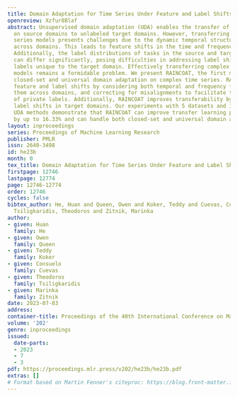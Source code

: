 ```yaml
---
title: Domain Adaptation for Time Series Under Feature and Label Shifts
openreview: Xzfur8Blaf
abstract: Unsupervised domain adaptation (UDA) enables the transfer of models trained
  on source domains to unlabeled target domains. However, transferring complex time
  series models presents challenges due to the dynamic temporal structure variations
  across domains. This leads to feature shifts in the time and frequency representations.
  Additionally, the label distributions of tasks in the source and target domains
  can differ significantly, posing difficulties in addressing label shifts and recognizing
  labels unique to the target domain. Effectively transferring complex time series
  models remains a formidable problem. We present RAINCOAT, the first model for both
  closed-set and universal domain adaptation on complex time series. RAINCOAT addresses
  feature and label shifts by considering both temporal and frequency features, aligning
  them across domains, and correcting for misalignments to facilitate the detection
  of private labels. Additionally, RAINCOAT improves transferability by identifying
  label shifts in target domains. Our experiments with 5 datasets and 13 state-of-the-art
  UDA methods demonstrate that RAINCOAT can improve transfer learning performance
  by up to 16.33% and can handle both closed-set and universal domain adaptation.
layout: inproceedings
series: Proceedings of Machine Learning Research
publisher: PMLR
issn: 2640-3498
id: he23b
month: 0
tex_title: Domain Adaptation for Time Series Under Feature and Label Shifts
firstpage: 12746
lastpage: 12774
page: 12746-12774
order: 12746
cycles: false
bibtex_author: He, Huan and Queen, Owen and Koker, Teddy and Cuevas, Consuelo and
  Tsiligkaridis, Theodoros and Zitnik, Marinka
author:
- given: Huan
  family: He
- given: Owen
  family: Queen
- given: Teddy
  family: Koker
- given: Consuelo
  family: Cuevas
- given: Theodoros
  family: Tsiligkaridis
- given: Marinka
  family: Zitnik
date: 2023-07-03
address: 
container-title: Proceedings of the 40th International Conference on Machine Learning
volume: '202'
genre: inproceedings
issued:
  date-parts:
  - 2023
  - 7
  - 3
pdf: https://proceedings.mlr.press/v202/he23b/he23b.pdf
extras: []
# Format based on Martin Fenner's citeproc: https://blog.front-matter.io/posts/citeproc-yaml-for-bibliographies/
---
```

